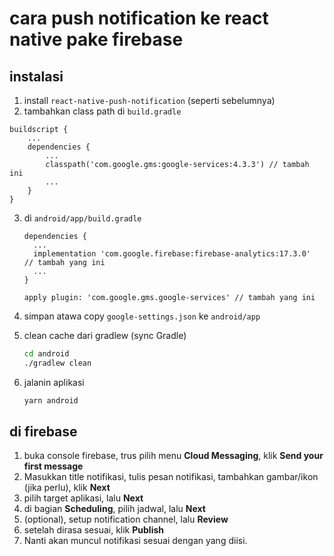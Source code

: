 # cara push notification ke react native pake firebase

## instalasi

1. install `react-native-push-notification` (seperti sebelumnya)
2. tambahkan class path di `build.gradle`

```
buildscript {
    ...
    dependencies {
        ...
        classpath('com.google.gms:google-services:4.3.3') // tambah ini
        ...
    }
}
```

3. di `android/app/build.gradle`

   ```
   dependencies {
     ...
     implementation 'com.google.firebase:firebase-analytics:17.3.0'  // tambah yang ini
     ...
   }
   
   apply plugin: 'com.google.gms.google-services' // tambah yang ini
   ```

4. simpan atawa copy `google-settings.json` ke `android/app`

5. clean cache dari gradlew (sync Gradle)

   ```bash
   cd android
   ./gradlew clean
   ```

6. jalanin aplikasi

   ```bash
   yarn android
   ```

## di firebase

1. buka console firebase, trus pilih menu **Cloud Messaging**, klik **Send your first message**
2. Masukkan title notifikasi, tulis pesan notifikasi, tambahkan gambar/ikon (jika perlu), klik **Next**
3. pilih target aplikasi, lalu **Next**
4. di bagian **Scheduling**, pilih jadwal, lalu **Next**
5. (optional), setup notification channel, lalu **Review**
6. setelah dirasa sesuai, klik **Publish**
7. Nanti akan muncul notifikasi sesuai dengan yang diisi.

